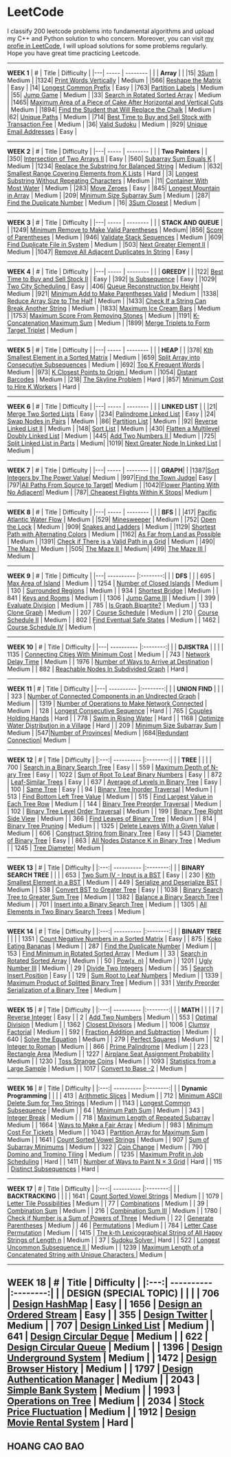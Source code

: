 # LeetCode
I classify 200 leetcode problems into fundamental algorithms and upload my C++ and Python solution to who concern. Moreover, you can visit [my profie in LeetCode](https://leetcode.com/caobaohoang03/), I will upload solutions for some  problems regularly. Hope you have great time practicing Leetcode.

---
**WEEK 1**
| # | Title | Difficulty |
|---| ----- | -------- | 
|  | **Array** | | 
|15| [3Sum](https://leetcode.com/problems/3sum) | Medium |
|1324| [Print Words Vertically](https://leetcode.com/problems/print-words-vertically/) | Medium |
|566| [Reshape the Matrix](https://leetcode.com/problems/reshape-the-matrix/) | Easy |
|14| [Longest Common Prefix](https://leetcode.com/problems/longest-common-prefix/) | Easy |
|763| [Partition Labels](https://leetcode.com/problems/partition-labels/) | Medium |
|55| [Jump Game](https://leetcode.com/problems/jump-game/) | Medium |
|33| [Search in Rotated Sorted Array](https://leetcode.com/problems/search-in-rotated-sorted-array/) | Medium |
|1465| [Maximum Area of a Piece of Cake After Horizontal and Vertical Cuts](https://leetcode.com/problems/maximum-area-of-a-piece-of-cake-after-horizontal-and-vertical-cuts/) | Medium |
|1894| [Find the Student that Will Replace the Chalk](https://leetcode.com/problems/find-the-student-that-will-replace-the-chalk/) | Medium |
|62| [Unique Paths](https://leetcode.com/problems/unique-paths/) | Medium |
|714| [Best Time to Buy and Sell Stock with Transaction Fee](https://leetcode.com/problems/best-time-to-buy-and-sell-stock-with-transaction-fee/) | Medium |
|36| [Valid Sudoku](https://leetcode.com/problems/valid-sudoku/) | Medium |
|929| [Unique Email Addresses](https://leetcode.com/problems/unique-email-addresses/) | Easy |

---
**WEEK 2**
| # | Title | Difficulty |
|---| ----- | -------- | 
|  | **Two Pointers** | | 
|350| [Intersection of Two Arrays II](https://leetcode.com/problems/intersection-of-two-arrays-ii/) | Easy |
|560| [Subarray Sum Equals K](https://leetcode.com/problems/subarray-sum-equals-k/) | Medium |
|1234| [Replace the Substring for Balanced String](https://leetcode.com/problems/replace-the-substring-for-balanced-string/) | Medium |
|632| [Smallest Range Covering Elements from K Lists](https://leetcode.com/problems/smallest-range-covering-elements-from-k-lists/) | Hard |
|3| [Longest Substring Without Repeating Characters](https://leetcode.com/problems/longest-substring-without-repeating-characters/) | Medium |
|11| [Container With Most Water](https://leetcode.com/problems/container-with-most-water/) | Medium |
|283| [Move Zeroes](https://leetcode.com/problems/move-zeroes/solution/) | Easy |
|845| [Longest Mountain in Array](https://leetcode.com/problems/longest-mountain-in-array/) | Medium |
|209| [Minimum Size Subarray Sum](https://leetcode.com/problems/minimum-size-subarray-sum/) | Medium |
|287| [Find the Duplicate Number](https://leetcode.com/problems/find-the-duplicate-number/) | Medium |
|16| [3Sum Closest](https://leetcode.com/problems/3sum-closest/) | Medium |

---
**WEEK 3**
| # | Title | Difficulty |
|---| ----- | -------- | 
|  | **STACK AND QUEUE** | | 
|1249| [Minimum Remove to Make Valid Parentheses](https://leetcode.com/problems/minimum-remove-to-make-valid-parentheses/) | Medium|
|856| [Score of Parentheses](https://leetcode.com/problems/score-of-parentheses/) | Medium |
|946| [Validate Stack Sequences](https://leetcode.com/problems/validate-stack-sequences/) | Medium |
|609| [Find Duplicate File in System](https://leetcode.com/problems/find-duplicate-file-in-system/) | Medium |
|503| [Next Greater Element II](https://leetcode.com/problems/next-greater-element-ii/) | Medium |
|1047| [Remove All Adjacent Duplicates In String](https://leetcode.com/problems/remove-all-adjacent-duplicates-in-string/) | Easy |

---
**WEEK 4**
| # | Title | Difficulty |
|---| ----- | -------- | 
|  | **GREEDY** | | 
|122| [Best Time to Buy and Sell Stock II](https://leetcode.com/problems/best-time-to-buy-and-sell-stock-ii/) | Easy |
|392| [Is Subsequence](https://leetcode.com/problems/is-subsequence/) | Easy |
|1029| [Two City Scheduling ](https://leetcode.com/problems/two-city-scheduling/) | Easy |
|406| [Queue Reconstruction by Height](https://leetcode.com/problems/queue-reconstruction-by-height/) | Medium |
|921| [Minimum Add to Make Parentheses Valid](https://leetcode.com/problems/minimum-add-to-make-parentheses-valid/) | Medium |
|1338| [Reduce Array Size to The Half](https://leetcode.com/problems/reduce-array-size-to-the-half/) | Medium |
|1433| [Check If a String Can Break Another String](https://leetcode.com/problems/check-if-a-string-can-break-another-string/) | Medium |
|1833| [Maximum Ice Cream Bars](https://leetcode.com/problems/maximum-ice-cream-bars/) | Medium |
|1753| [Maximum Score From Removing Stones](https://leetcode.com/problems/maximum-score-from-removing-stones/) | Medium |
|1191| [K-Concatenation Maximum Sum](https://leetcode.com/problems/k-concatenation-maximum-sum/) | Medium |
|1899| [Merge Triplets to Form Target Triplet](https://leetcode.com/problems/merge-triplets-to-form-target-triplet/) | Medium |

---
**WEEK 5**
| # | Title | Difficulty |
|---| ----- | -------- | 
|  | **HEAP** | | 
|378| [Kth Smallest Element in a Sorted Matrix](https://leetcode.com/problems/kth-smallest-element-in-a-sorted-matrix/) | Medium |
|659| [Split Array into Consecutive Subsequences](https://leetcode.com/problems/split-array-into-consecutive-subsequences/) | Medium |
|692| [Top K Frequent Words](https://leetcode.com/problems/top-k-frequent-words/) | Medium |
|973| [K Closest Points to Origin ](https://leetcode.com/problems/k-closest-points-to-origin/) | Medium |
|1054| [Distant Barcodes](https://leetcode.com/problems/distant-barcodes/) | Medium |
|218| [The Skyline Problem](https://leetcode.com/problems/the-skyline-problem/) | Hard |
|857| [Minimum Cost to Hire K Workers](https://leetcode.com/problems/minimum-cost-to-hire-k-workers/) | Hard |

---
**WEEK 6**
| # | Title | Difficulty |
|---| ----- | -------- | 
|  | **LINKED LIST** | | 
|21| [Merge Two Sorted Lists](https://leetcode.com/problems/merge-two-sorted-lists/) | Easy |
|234| [Palindrome Linked List](https://leetcode.com/problems/palindrome-linked-list/) | Easy |
|24| [Swap Nodes in Pairs](https://leetcode.com/problems/swap-nodes-in-pairs/) | Medium |
|86| [Partition List](https://leetcode.com/problems/partition-list/) | Medium |
|92| [Reverse Linked List II](https://leetcode.com/problems/reverse-linked-list-ii/) | Medium |
|148| [Sort List](https://leetcode.com/problems/sort-list/) | Medium |
|430| [Flatten a Multilevel Doubly Linked List](https://leetcode.com/problems/flatten-a-multilevel-doubly-linked-list/) | Medium |
|445| [Add Two Numbers II ](https://leetcode.com/problems/add-two-numbers-ii/) | Medium |
|725| [Split Linked List in Parts](https://leetcode.com/problems/split-linked-list-in-parts/) | Medium|
|1019| [Next Greater Node In Linked List](https://leetcode.com/problems/next-greater-node-in-linked-list/) | Medium |

---
**WEEK 7**
| # | Title | Difficulty |
|---| ----- | -------- | 
|  | **GRAPH**| | 
|1387|[Sort Integers by The Power Value](https://leetcode.com/problems/sort-integers-by-the-power-value/)| Medium |
|997|[Find the Town Judge](https://leetcode.com/problems/find-the-town-judge/)| Easy |
|797|[All Paths From Source to Target](https://leetcode.com/problems/all-paths-from-source-to-target/)| Medium |
|1042|[Flower Planting With No Adjacent](https://leetcode.com/problems/flower-planting-with-no-adjacent/)| Medium |
|787|[ Cheapest Flights Within K Stops](https://leetcode.com/problems/cheapest-flights-within-k-stops/)| Medium |

---
**WEEK 8**
| # | Title | Difficulty |
|---| ----- | -------- | 
|  | **BFS** | | 
|417| [Pacific Atlantic Water Flow](https://leetcode.com/problems/pacific-atlantic-water-flow/) | Medium |
|529| [Minesweeper](https://leetcode.com/problems/minesweeper/) | Medium |
|752| [Open the Lock](https://leetcode.com/problems/open-the-lock/) | Medium |
|909| [Snakes and Ladders](https://leetcode.com/problems/snakes-and-ladders/) | Medium |
|1129| [Shortest Path with Alternating Colors](https://leetcode.com/problems/shortest-path-with-alternating-colors/) | Medium |
|1162| [As Far from Land as Possible](https://leetcode.com/problems/as-far-from-land-as-possible/) | Medium |
|1391| [Check if There is a Valid Path in a Grid](https://leetcode.com/problems/check-if-there-is-a-valid-path-in-a-grid/) | Medium |
|490| [The Maze ](#490) | Medium |
|505| [The Maze II ](#505) | Medium|
|499| [The Maze III ](#499) | Medium |

---
**WEEK 9**
| # | Title | Difficulty | 
|---| ---------- |:--------:|
|  | **DFS** | | 
| 695 | [Max Area of Island](https://leetcode.com/problems/max-area-of-island/) | Medium | 
| 1254 | [Number of Closed Islands](https://leetcode.com/problems/number-of-closed-islands/) | Medium |
| 130 | [Surrounded Regions](https://leetcode.com/problems/surrounded-regions/) | Medium | 
| 934 | [Shortest Bridge](https://leetcode.com/problems/shortest-bridge/) | Medium | 
| 841 | [Keys and Rooms](https://leetcode.com/problems/keys-and-rooms/) | Medium | 
| 1306 | [Jump Game III](https://leetcode.com/problems/jump-game-iii/) | Medium | 
| 399 | [Evaluate Division](https://leetcode.com/problems/evaluate-division/) | Medium | 
| 785 | [Is Graph Bipartite?](https://leetcode.com/problems/is-graph-bipartite/) | Medium | 
| 133 | [Clone Graph](https://leetcode.com/problems/clone-graph/) | Medium | 
| 207 | [Course Schedule](https://leetcode.com/problems/course-schedule/) | Medium | 
| 210 | [Course Schedule II](https://leetcode.com/problems/course-schedule-ii/) | Medium |
| 802 | [Find Eventual Safe States](https://leetcode.com/problems/find-eventual-safe-states/) | Medium | 
| 1462 | [Course Schedule IV](https://leetcode.com/problems/course-schedule-iv/) | Medium |

---
**WEEK 10**
| # | Title | Difficulty |
|---| ---------- |:--------:|
|  | **DJISKTRA** | | |
| 1135 | [Connecting Cities With Minimum Cost](#1135)  | Medium | 
| 743 | [Network Delay Time](https://leetcode.com/problems/network-delay-time/) | Medium |
| 1976 | [Number of Ways to Arrive at Destination]( https://leetcode.com/problems/number-of-ways-to-arrive-at-destination/) | Medium |
| 882 | [Reachable Nodes In Subdivided Graph]( https://leetcode.com/problems/reachable-nodes-in-subdivided-graph/) | Hard |

---
**WEEK 11**
| # | Title | Difficulty | 
|---| ---------- |:--------:|
|  | **UNION FIND** | | |
| 323 | [Number of Connected Components in an Undirected Graph](#323) | Medium |
| 1319 | [Number of Operations to Make Network Connected](https://leetcode.com/problems/number-of-operations-to-make-network-connected/) | Medium |
| 128 | [Longest Consecutive Sequence](https://leetcode.com/problems/longest-consecutive-sequence/) | Hard | 
| 765 | [Couples Holding Hands](https://leetcode.com/problems/couples-holding-hands/) | Hard | 
| 778 | [Swim in Rising Water](https://leetcode.com/problems/swim-in-rising-water/) | Hard | 
| 1168 | [Optimize Water Distribution in a Village](#1168) | Hard | 
| 209 | [Minimum Size Subarray Sum](https://leetcode.com/problems/minimum-size-subarray-sum/) | Medium | 
|547|[Number of Provinces](https://leetcode.com/problems/number-of-provinces/)| Medium |
|684|[Redundant Connection](https://leetcode.com/problems/redundant-connection/)| Medium |


---
**WEEK 12**
| # | Title | Difficulty |
|:---:| ---------- |:--------:|
|  | **TREE** | | |
| 700 | [Search in a Binary Search Tree](https://leetcode.com/problems/search-in-a-binary-search-tree/) | Easy | 
| 559 | [Maximum Depth of N-ary Tree](https://leetcode.com/problems/maximum-depth-of-n-ary-tree/) | Easy | 
| 1022 | [Sum of Root To Leaf Binary Numbers](https://leetcode.com/problems/sum-of-root-to-leaf-binary-numbers/) | Easy | 
| 872 | [Leaf-Similar Trees](https://leetcode.com/problems/leaf-similar-trees/) | Easy | 
| 637 | [Average of Levels in Binary Tree](https://leetcode.com/problems/average-of-levels-in-binary-tree/) | Easy | 
| 100 | [Same Tree](https://leetcode.com/problems/same-tree/) | Easy | 
| 94 | [Binary Tree Inorder Traversal](https://leetcode.com/problems/binary-tree-inorder-traversal/) | Medium | 
| 513 | [Find Bottom Left Tree Value](https://leetcode.com/problems/find-bottom-left-tree-value/) | Medium | 
| 515 | [Find Largest Value in Each Tree Row](https://leetcode.com/problems/find-largest-value-in-each-tree-row/) | Medium | 
| 144 | [Binary Tree Preorder Traversal](https://leetcode.com/problems/binary-tree-preorder-traversal/) | Medium | 
| 102 | [Binary Tree Level Order Traversal](https://leetcode.com/problems/binary-tree-level-order-traversal/) | Medium | 
| 199 | [Binary Tree Right Side View](https://leetcode.com/problems/binary-tree-right-side-view/) | Medium | 
| 366 | [Find Leaves of Binary Tree](#366)  | Medium |
| 814 | [Binary Tree Pruning](https://leetcode.com/problems/binary-tree-pruning/) | Medium | 
| 1325 | [Delete Leaves With a Given Value](https://leetcode.com/problems/delete-leaves-with-a-given-value/) | Medium | 
| 606 | [Construct String from Binary Tree](https://leetcode.com/problems/construct-string-from-binary-tree/) | Easy | 
| 543 | [Diameter of Binary Tree](https://leetcode.com/problems/diameter-of-binary-tree/) | Easy | 
| 863 | [All Nodes Distance K in Binary Tree](https://leetcode.com/problems/all-nodes-distance-k-in-binary-tree/) | Medium | 
| 1245 | [Tree Diameter](#1245)| Medium | 

---
**WEEK 13**
| # | Title | Difficulty | 
|:---:| ---------- |:--------:|
|  | **BINARY SEARCH TREE** | | |
| 653 | [Two Sum IV - Input is a BST](https://leetcode.com/problems/two-sum-iv-input-is-a-bst/) | Easy |
| 230 | [Kth Smallest Element in a BST](https://leetcode.com/problems/kth-smallest-element-in-a-bst/) | Medium |
| 449 | [Serialize and Deserialize BST](https://leetcode.com/problems/serialize-and-deserialize-bst/) | Medium | 
| 538 | [Convert BST to Greater Tree](https://leetcode.com/problems/convert-bst-to-greater-tree/) | Easy |
| 1038 | [Binary Search Tree to Greater Sum Tree](https://leetcode.com/problems/binary-search-tree-to-greater-sum-tree/) | Medium |
| 1382 | [Balance a Binary Search Tree](https://leetcode.com/problems/balance-a-binary-search-tree/) | Medium |
| 701 | [Insert into a Binary Search Tree](https://leetcode.com/problems/insert-into-a-binary-search-tree/) | Medium |
| 1305 | [All Elements in Two Binary Search Trees](https://leetcode.com/problems/all-elements-in-two-binary-search-trees/) | Medium |

---
**WEEK 14**
| # | Title | Difficulty |
|:---:| ---------- |:--------:|
|  | **BINARY TREE** | | |
| 1351 | [Count Negative Numbers in a Sorted Matrix](https://leetcode.com/problems/count-negative-numbers-in-a-sorted-matrix/) | Easy | 
| 875 | [Koko Eating Bananas](https://leetcode.com/problems/koko-eating-bananas/) | Medium |
| 287 | [Find the Duplicate Number](https://leetcode.com/problems/find-the-duplicate-number/) | Medium | 
| 153 | [Find Minimum in Rotated Sorted Array](https://leetcode.com/problems/find-minimum-in-rotated-sorted-array/) | Medium | 
| 33 | [Search in Rotated Sorted Array](https://leetcode.com/problems/search-in-rotated-sorted-array/) | Medium | 
| 50 | [Pow(x, n)](https://leetcode.com/problems/powx-n) | Medium | 
| 1201 | [Ugly Number III](https://leetcode.com/problems/ugly-number-iii/) | Medium |
| 29 | [Divide Two Integers](https://leetcode.com/problems/divide-two-integers/) | Medium |
| 35 | [Search Insert Position](https://leetcode.com/problems/search-insert-position/) | Easy | 
| 129 | [Sum Root to Leaf Numbers](https://leetcode.com/problems/sum-root-to-leaf-numbers/) | Medium | 
| 1339 | [Maximum Product of Splitted Binary Tree](https://leetcode.com/problems/maximum-product-of-splitted-binary-tree/) | Medium | 
| 331 | [Verify Preorder Serialization of a Binary Tree](https://leetcode.com/problems/verify-preorder-serialization-of-a-binary-tree/) | Medium | 

---
**WEEK 15**
| # | Title | Difficulty |
|:---:| ---------- |:--------:|
|  | **MATH** | | |
| 7 | [Reverse Integer](https://leetcode.com/problems/reverse-integer/) | Easy | 
| 2 | [Add Two Numbers](https://leetcode.com/problems/add-two-numbers/) | Medium |
| 553 | [Optimal Division](https://leetcode.com/problems/optimal-division/) | Medium | 
| 1362 | [Closest Divisors](https://leetcode.com/problems/closest-divisors/) | Medium | 
| 1006 | [Clumsy Factorial](https://leetcode.com/problems/clumsy-factorial/) | Medium |
| 592 | [Fraction Addition and  Subtraction](https://leetcode.com/problems/fraction-addition-and-subtraction/) | Medium | 
| 640 | [Solve the Equation](https://leetcode.com/problems/solve-the-equation/) | Medium | 
| 279 | [Perfect Squares](https://leetcode.com/problems/perfect-squares/) | Medium | 
| 12 | [Integer to Roman](https://leetcode.com/problems/integer-to-roman/) | Medium | 
| 866 | [Prime Palindrome](https://leetcode.com/problems/prime-palindrome/) | Medium | 
| 223 | [Rectangle Area](https://leetcode.com/problems/rectangle-area/) |Medium  |
| 1227 | [Airplane Seat Assignment Probability](https://leetcode.com/problems/airplane-seat-assignment-probability/) | Medium |
| 1230 | [Toss Strange Coins](#1230) | Medium |
| 1093 | [Statistics from a Large Sample](https://leetcode.com/problems/statistics-from-a-large-sample/) | Medium | 
| 1017 | [Convert to Base -2](https://leetcode.com/problems/convert-to-base-2/) | Medium | 

---
**WEEK 16**
| # | Title | Difficulty |
|:---:| ---------- |:--------:|
|  | **Dynamic Programming** | | |
| 413 | [Arithmetic Slices](https://leetcode.com/problems/arithmetic-slices/) | Medium | 
| 712 | [Minimum ASCII Delete Sum for Two Strings](https://leetcode.com/problems/minimum-ascii-delete-sum-for-two-strings/) | Medium |
| 1143 | [Longest Common Subsequence](https://leetcode.com/problems/longest-common-subsequence/) | Medium | 
| 64 | [Minimum Path Sum](https://leetcode.com/problems/minimum-path-sum/) | Medium | 
| 343 | [Integer Break](https://leetcode.com/problems/integer-break/) | Medium |
| 718 | [Maximum Length of Repeated Subarray](https://leetcode.com/problems/maximum-length-of-repeated-subarray/) | Medium | 
| 1664 | [Ways to Make a Fair Array](https://leetcode.com/problems/ways-to-make-a-fair-array/) | Medium | 
| 983 | [Minimum Cost For Tickets](https://leetcode.com/problems/minimum-cost-for-tickets/) | Medium | 
| 1043 | [Partition Array for Maximum Sum](https://leetcode.com/problems/partition-array-for-maximum-sum/) | Medium | 
| 1641 | [Count Sorted Vowel Strings](https://leetcode.com/problems/count-sorted-vowel-strings/) | Medium |
| 907 | [Sum of Subarray Minimums](https://leetcode.com/problems/sum-of-subarray-minimums/) | Medium |
| 322 | [Coin Change](https://leetcode.com/problems/coin-change/) | Medium |
| 790 | [Domino and Tromino Tiling](https://leetcode.com/problems/domino-and-tromino-tiling/) | Medium |
| 1235 | [Maximum Profit in Job Scheduling](https://leetcode.com/problems/maximum-profit-in-job-scheduling/) | Hard |
| 1411 | [Number of Ways to Paint N × 3 Grid](https://leetcode.com/problems/number-of-ways-to-paint-n-3-grid/) | Hard |
| 115 | [Distinct Subsequences](https://leetcode.com/problems/distinct-subsequences/) | Hard |

---
**WEEK 17**
| # | Title | Difficulty |
|:---:| ---------- |:--------:|
|  | **BACKTRACKING** | | |
| 1641 | [Count Sorted Vowel Strings](https://leetcode.com/problems/count-sorted-vowel-strings/) | Medium | 
| 1079 | [Letter Tile Possibilities](https://leetcode.com/problems/letter-tile-possibilities/) | Medium |
| 77 | [Combinations](https://leetcode.com/problems/combinations/) | Medium | 
| 39 | [Combination Sum](https://leetcode.com/problems/combination-sum/) | Medium | 
| 216 | [Combination Sum III](https://leetcode.com/problems/combination-sum-iii/) | Medium |
| 1780 | [Check if Number is a Sum of Powers of Three](https://leetcode.com/problems/check-if-number-is-a-sum-of-powers-of-three/) | Medium | 
| 22 | [Generate Parentheses](https://leetcode.com/problems/generate-parentheses/) | Medium | 
| 46 | [Permutations](https://leetcode.com/problems/permutations/) | Medium | 
| 784 | [Letter Case Permutation](https://leetcode.com/problems/letter-case-permutation/) | Medium | 
| 1415 | [The k-th Lexicographical String of All Happy Strings of Length n](https://leetcode.com/problems/the-k-th-lexicographical-string-of-all-happy-strings-of-length-n/) | Medium | 
| 37 | [ Sudoku Solver ](https://leetcode.com/problems/sudoku-solver/) | Hard | 
| 522 | [ Longest Uncommon Subsequence II ](https://leetcode.com/problems/longest-uncommon-subsequence-ii/) | Medium | 
| 1239 | [Maximum Length of a Concatenated String with Unique Characters ](https://leetcode.com/problems/maximum-length-of-a-concatenated-string-with-unique-characters/) | Medium | 

---
**WEEK 18**
| # | Title | Difficulty |
|:---:| ---------- |:--------:|
|  | **DESIGN (SPECIAL TOPIC)** | | |
| 706 | [Design HashMap](https://leetcode.com/problems/design-hashmap/) | Easy | 
| 1656 | [Design an Ordered Stream](https://leetcode.com/problems/design-an-ordered-stream/) | Easy |
| 355 | [Design Twitter](https://leetcode.com/problems/design-twitter/) | Medium | 
| 707 | [Design Linked List](https://leetcode.com/problems/design-linked-list/) | Medium | 
| 641 | [Design Circular Deque](https://leetcode.com/problems/design-circular-deque/) | Medium |
| 622 | [Design Circular Queue](https://leetcode.com/problems/design-circular-queue/) | Medium | 
| 1396 | [Design Underground System](https://leetcode.com/problems/design-underground-system/) | Medium | 
| 1472 | [Design Browser History](https://leetcode.com/problems/design-browser-history/) | Medium | 
| 1797 | [Design Authentication Manager](https://leetcode.com/problems/design-authentication-manager/) | Medium | 
| 2043 | [Simple Bank System](https://leetcode.com/problems/simple-bank-system/) | Medium | 
| 1993 | [Operations on Tree](https://leetcode.com/problems/operations-on-tree/) | Medium | 
| 2034 | [Stock Price Fluctuation](https://leetcode.com/problems/stock-price-fluctuation/) | Medium | 
| 1912 | [Design Movie Rental System](https://leetcode.com/problems/design-movie-rental-system/) | Hard | 
---
## HOANG CAO BAO



